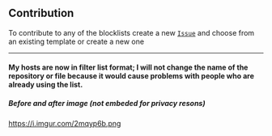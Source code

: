 ## Contribution
To contribute to any of the blocklists create a new [`Issue`](https://github.com/Cybo1927/Hosts/issues/new/choose) and choose from an existing template or create a new one

<hr>

#### My hosts are now in filter list format; I will not change the name of the repository or file because it would cause problems with people who are already using the list.

##### Before and after image (not embeded for privacy resons)
https://i.imgur.com/2mqyp6b.png
